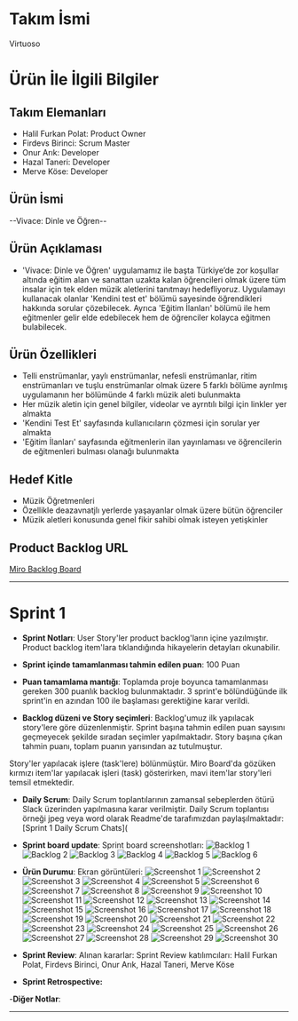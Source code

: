 # **Takım İsmi**

Virtuoso

# Ürün İle İlgili Bilgiler

## Takım Elemanları

- Halil Furkan Polat: Product Owner
- Firdevs Birinci: Scrum Master
- Onur Arık: Developer
- Hazal Taneri: Developer
- Merve Köse: Developer

## Ürün İsmi

--Vivace: Dinle ve Öğren--

## Ürün Açıklaması

- 'Vivace: Dinle ve Öğren' uygulamamız ile başta Türkiye’de zor koşullar altında eğitim alan ve sanattan uzakta kalan öğrencileri olmak üzere tüm insalar için tek elden müzik aletlerini tanıtmayı hedefliyoruz. Uygulamayı kullanacak olanlar 'Kendini test et' bölümü sayesinde öğrendikleri hakkında sorular çözebilecek. Ayrıca 'Eğitim İlanları' bölümü ile hem eğitmenler gelir elde edebilecek hem de öğrenciler kolayca eğitmen bulabilecek. 

## Ürün Özellikleri

- Telli enstrümanlar, yaylı enstrümanlar, nefesli enstrümanlar, ritim enstrümanları ve tuşlu enstrümanlar olmak üzere 5 farklı bölüme ayrılmış uygulamanın her bölümünde 4 farklı müzik aleti bulunmakta
- Her müzik aletin için genel bilgiler, videolar ve ayrntılı bilgi için linkler yer almakta 
- 'Kendini Test Et' sayfasında kullanıcıların çözmesi için sorular yer almakta 
- 'Eğitim İlanları' sayfasında eğitmenlerin ilan yayınlaması ve öğrencilerin de eğitmenleri bulması olanağı bulunmakta

## Hedef Kitle

* Müzik Öğretmenleri
* Özellikle deazavnatjlı yerlerde yaşayanlar olmak üzere bütün öğrenciler
* Müzik aletleri konusunda genel fikir sahibi olmak isteyen yetişkinler

## Product Backlog URL

[Miro Backlog Board](https://miro.com/app/board/uXjVO5vYDyo=/) 

---

# Sprint 1

- **Sprint Notları**: User Story'ler product backlog'ların içine yazılmıştır. Product backlog item'lara tıklandığında hikayelerin detayları okunabilir.

- **Sprint içinde tamamlanması tahmin edilen puan**: 100 Puan

- **Puan tamamlama mantığı**: Toplamda proje boyunca tamamlanması gereken 300 puanlık backlog bulunmaktadır. 3 sprint'e bölündüğünde ilk sprint'in en azından 100 ile başlaması gerektiğine karar verildi.

- **Backlog düzeni ve Story seçimleri**: Backlog'umuz ilk yapılacak story'lere göre düzenlenmiştir. Sprint başına tahmin edilen puan sayısını geçmeyecek şekilde sıradan seçimler yapılmaktadır. Story başına çıkan tahmin puanı, toplam puanın yarısından az tutulmuştur. 

Story'ler yapılacak işlere (task'lere) bölünmüştür. Miro Board'da gözüken kırmızı item'lar yapılacak işleri (task) gösterirken, mavi item'lar story'leri temsil etmektedir.

- **Daily Scrum**: Daily Scrum toplantılarının zamansal sebeplerden ötürü Slack üzerinden yapılmasına karar verilmiştir. Daily Scrum toplantısı örneği jpeg veya word olarak Readme'de tarafımızdan paylaşılmaktadır: [Sprint 1 Daily Scrum Chats](

- **Sprint board update**: Sprint board screenshotları: 
![Backlog 1](https://github.com/FurkanPolatt/Vivace_Dinle_ve_ogren/blob/master/ProjectManagement/backlog1.png)
![Backlog 2](https://github.com/FurkanPolatt/Vivace_Dinle_ve_ogren/blob/master/ProjectManagement/backlog2.png)
![Backlog 3](https://github.com/FurkanPolatt/Vivace_Dinle_ve_ogren/blob/master/ProjectManagement/backlog3.png)
![Backlog 4](https://github.com/FurkanPolatt/Vivace_Dinle_ve_ogren/blob/master/ProjectManagement/backlog4.png)
![Backlog 5](https://github.com/FurkanPolatt/Vivace_Dinle_ve_ogren/blob/master/ProjectManagement/backlog5.jpg)
![Backlog 6](https://github.com/FurkanPolatt/Vivace_Dinle_ve_ogren/blob/master/ProjectManagement/backlog6.jpg)

- **Ürün Durumu**: Ekran görüntüleri:
  ![Screenshot 1](https://github.com/FurkanPolatt/Vivace_Dinle_ve_ogren/blob/master/ProjectManagement/productss1.png)
  ![Screenshot 2](https://github.com/FurkanPolatt/Vivace_Dinle_ve_ogren/blob/master/ProjectManagement/productss2.png)
  ![Screenshot 3](https://github.com/FurkanPolatt/Vivace_Dinle_ve_ogren/blob/master/ProjectManagement/productss3.png)
  ![Screenshot 4](https://github.com/FurkanPolatt/Vivace_Dinle_ve_ogren/blob/master/ProjectManagement/productss4.png)
  ![Screenshot 5](https://github.com/FurkanPolatt/Vivace_Dinle_ve_ogren/blob/master/ProjectManagement/productss5.png)
  ![Screenshot 6](https://github.com/FurkanPolatt/Vivace_Dinle_ve_ogren/blob/master/ProjectManagement/productss6.png)
  ![Screenshot 7](https://github.com/FurkanPolatt/Vivace_Dinle_ve_ogren/blob/master/ProjectManagement/productss7.png)
  ![Screenshot 8](https://github.com/FurkanPolatt/Vivace_Dinle_ve_ogren/blob/master/ProjectManagement/productss8.png)
  ![Screenshot 9](https://github.com/FurkanPolatt/Vivace_Dinle_ve_ogren/blob/master/ProjectManagement/productss9.png)
  ![Screenshot 10](https://github.com/FurkanPolatt/Vivace_Dinle_ve_ogren/blob/master/ProjectManagement/productss10.png)
  ![Screenshot 11](https://github.com/FurkanPolatt/Vivace_Dinle_ve_ogren/blob/master/ProjectManagement/productss11.png)
  ![Screenshot 12](https://github.com/FurkanPolatt/Vivace_Dinle_ve_ogren/blob/master/ProjectManagement/productss12.png)
  ![Screenshot 13](https://github.com/FurkanPolatt/Vivace_Dinle_ve_ogren/blob/master/ProjectManagement/productss13.png)
  ![Screenshot 14](https://github.com/FurkanPolatt/Vivace_Dinle_ve_ogren/blob/master/ProjectManagement/productss14.png)
  ![Screenshot 15](https://github.com/FurkanPolatt/Vivace_Dinle_ve_ogren/blob/master/ProjectManagement/productss15.png)
  ![Screenshot 16](https://github.com/FurkanPolatt/Vivace_Dinle_ve_ogren/blob/master/ProjectManagement/productss16.png)
  ![Screenshot 17](https://github.com/FurkanPolatt/Vivace_Dinle_ve_ogren/blob/master/ProjectManagement/productss17.png)
  ![Screenshot 18](https://github.com/FurkanPolatt/Vivace_Dinle_ve_ogren/blob/master/ProjectManagement/productss18.png)
  ![Screenshot 19](https://github.com/FurkanPolatt/Vivace_Dinle_ve_ogren/blob/master/ProjectManagement/productss19.png)
  ![Screenshot 20](https://github.com/FurkanPolatt/Vivace_Dinle_ve_ogren/blob/master/ProjectManagement/productss20.png)
  ![Screenshot 21](https://github.com/FurkanPolatt/Vivace_Dinle_ve_ogren/blob/master/ProjectManagement/productss21.png)
  ![Screenshot 22](https://github.com/FurkanPolatt/Vivace_Dinle_ve_ogren/blob/master/ProjectManagement/productss22.png)
  ![Screenshot 23](https://github.com/FurkanPolatt/Vivace_Dinle_ve_ogren/blob/master/ProjectManagement/productss23.png)
  ![Screenshot 24](https://github.com/FurkanPolatt/Vivace_Dinle_ve_ogren/blob/master/ProjectManagement/productss24.png)
  ![Screenshot 25](https://github.com/FurkanPolatt/Vivace_Dinle_ve_ogren/blob/master/ProjectManagement/productss25.png)
  ![Screenshot 26](https://github.com/FurkanPolatt/Vivace_Dinle_ve_ogren/blob/master/ProjectManagement/productss26.png)
  ![Screenshot 27](https://github.com/FurkanPolatt/Vivace_Dinle_ve_ogren/blob/master/ProjectManagement/productss27.png)
  ![Screenshot 28](https://github.com/FurkanPolatt/Vivace_Dinle_ve_ogren/blob/master/ProjectManagement/productss28.png)
  ![Screenshot 29](https://github.com/FurkanPolatt/Vivace_Dinle_ve_ogren/blob/master/ProjectManagement/productss29.png)
  ![Screenshot 30](https://github.com/FurkanPolatt/Vivace_Dinle_ve_ogren/blob/master/ProjectManagement/productss30.png)
  
- **Sprint Review**: 
Alınan kararlar: 
Sprint Review katılımcıları: Halil Furkan Polat, Firdevs Birinci, Onur Arık, Hazal Taneri, Merve Köse

- **Sprint Retrospective:**

-**Diğer Notlar**:

---


